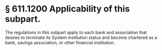 # § 611.1200   Applicability of this subpart.

The regulations in this subpart apply to each bank and association that desires to terminate its System institution status and become chartered as a bank, savings association, or other financial institution.




